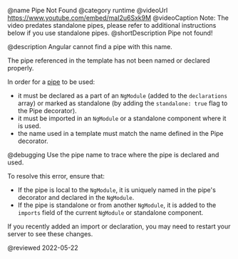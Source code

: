 @name Pipe Not Found
@category runtime
@videoUrl https://www.youtube.com/embed/maI2u6Sxk9M
@videoCaption Note: The video predates standalone pipes, please refer to additional instructions below if you use standalone pipes.
@shortDescription Pipe not found!

@description
Angular cannot find a pipe with this name.

The pipe referenced in the template has not been named or declared properly.

In order for a [pipe](guide/pipes) to be used:
 - it must be declared as a part of an `NgModule` (added to the `declarations` array) or marked as standalone (by adding the `standalone: true` flag to the Pipe decorator).
 - it must be imported in an `NgModule` or a standalone component where it is used.
 - the name used in a template must match the name defined in the Pipe decorator.

@debugging
Use the pipe name to trace where the pipe is declared and used.

To resolve this error, ensure that:
 - If the pipe is local to the `NgModule`, it is uniquely named in the pipe's decorator and declared in the `NgModule`.
 - If the pipe is standalone or from another `NgModule`, it is added to the `imports` field of the current `NgModule` or standalone component.

If you recently added an import or declaration, you may need to restart your server to see these changes.

<!-- links -->

<!-- external links -->

<!-- end links -->

@reviewed 2022-05-22
